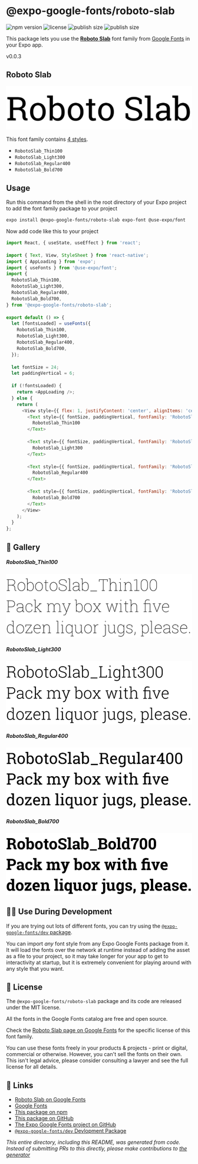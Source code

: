 # @expo-google-fonts/roboto-slab

![npm version](https://flat.badgen.net/npm/v/@expo-google-fonts/roboto-slab)
![license](https://flat.badgen.net/github/license/expo/google-fonts)
![publish size](https://flat.badgen.net/packagephobia/install/@expo-google-fonts/roboto-slab)
![publish size](https://flat.badgen.net/packagephobia/publish/@expo-google-fonts/roboto-slab)

This package lets you use the [**Roboto Slab**](https://fonts.google.com/specimen/Roboto+Slab) font family from [Google Fonts](https://fonts.google.com/) in your Expo app.

v0.0.3

## Roboto Slab

![Roboto Slab](./font-family.png)

This font family contains [4 styles](#-gallery).

- `RobotoSlab_Thin100`
- `RobotoSlab_Light300`
- `RobotoSlab_Regular400`
- `RobotoSlab_Bold700`

## Usage

Run this command from the shell in the root directory of your Expo project to add the font family package to your project
```sh
expo install @expo-google-fonts/roboto-slab expo-font @use-expo/font
```

Now add code like this to your project
```js
import React, { useState, useEffect } from 'react';

import { Text, View, StyleSheet } from 'react-native';
import { AppLoading } from 'expo';
import { useFonts } from '@use-expo/font';
import {
  RobotoSlab_Thin100,
  RobotoSlab_Light300,
  RobotoSlab_Regular400,
  RobotoSlab_Bold700,
} from '@expo-google-fonts/roboto-slab';

export default () => {
  let [fontsLoaded] = useFonts({
    RobotoSlab_Thin100,
    RobotoSlab_Light300,
    RobotoSlab_Regular400,
    RobotoSlab_Bold700,
  });

  let fontSize = 24;
  let paddingVertical = 6;

  if (!fontsLoaded) {
    return <AppLoading />;
  } else {
    return (
      <View style={{ flex: 1, justifyContent: 'center', alignItems: 'center' }}>
        <Text style={{ fontSize, paddingVertical, fontFamily: 'RobotoSlab_Thin100' }}>
          RobotoSlab_Thin100
        </Text>

        <Text style={{ fontSize, paddingVertical, fontFamily: 'RobotoSlab_Light300' }}>
          RobotoSlab_Light300
        </Text>

        <Text style={{ fontSize, paddingVertical, fontFamily: 'RobotoSlab_Regular400' }}>
          RobotoSlab_Regular400
        </Text>

        <Text style={{ fontSize, paddingVertical, fontFamily: 'RobotoSlab_Bold700' }}>
          RobotoSlab_Bold700
        </Text>
      </View>
    );
  }
};

```

## 🔡 Gallery

##### RobotoSlab_Thin100
![RobotoSlab_Thin100](./39d17021e49dab28b629d9c337f6d659da0a8b37bbfb8ae5ccfe9ee8f8d16878.ttf.png)

##### RobotoSlab_Light300
![RobotoSlab_Light300](./5b6bad2cf6f07f140e117c46893165483ad9dd034a75a4a090f1d9825992210e.ttf.png)

##### RobotoSlab_Regular400
![RobotoSlab_Regular400](./89c16ab4d99ac752daea2ecf31af3aae669305b909e558170bafd48dc9b8b9aa.ttf.png)

##### RobotoSlab_Bold700
![RobotoSlab_Bold700](./e87e906df2d8d66b24a131bef23415760d6d2afee657275eb91f1a3a5e5dcb5e.ttf.png)


## 👩‍💻 Use During Development

If you are trying out lots of different fonts, you can try using the [`@expo-google-fonts/dev` package](https://github.com/expo/google-fonts/tree/master/font-packages/dev#readme).

You can import *any* font style from any Expo Google Fonts package from it. It will load the fonts
over the network at runtime instead of adding the asset as a file to your project, so it may take longer
for your app to get to interactivity at startup, but it is extremely convenient
for playing around with any style that you want.

## 📖 License

The `@expo-google-fonts/roboto-slab` package and its code are released under the MIT license.

All the fonts in the Google Fonts catalog are free and open source.

Check the [Roboto Slab page on Google Fonts](https://fonts.google.com/specimen/Roboto+Slab) for the specific license of this font family.

You can use these fonts freely in your products & projects - print or digital, commercial or otherwise. However, you can't sell the fonts on their own. This isn't legal advice, please consider consulting a lawyer and see the full license for all details.

## 🔗 Links

- [Roboto Slab on Google Fonts](https://fonts.google.com/specimen/Roboto+Slab)
- [Google Fonts](https://fonts.google.com/)
- [This package on npm](https://www.npmjs.com/package/@expo-google-fonts/roboto-slab)
- [This package on GitHub](https://github.com/expo/google-fonts/tree/master/font-packages/roboto-slab)
- [The Expo Google Fonts project on GitHub](https://github.com/expo/google-fonts)
- [`@expo-google-fonts/dev` Devlopment Package](https://github.com/expo/google-fonts/tree/master/font-packages/dev)


*This entire directory, including this README, was generated from code. Instead of submitting PRs to this directly, please make contributions to [the generator](https://github.com/expo/google-fonts/tree/master/packages/generator)*
